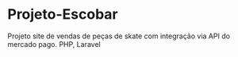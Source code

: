 # Projeto-Escobar
Projeto site de vendas de peças de skate com integração via API do mercado pago. PHP, Laravel
